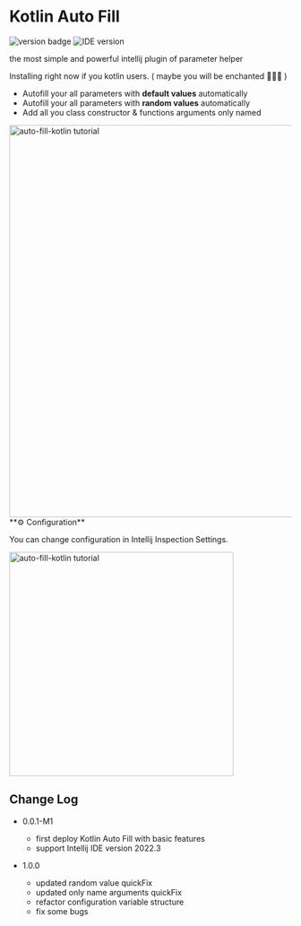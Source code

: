 # Kotlin Auto Fill
![version badge](https://img.shields.io/badge/version-1.0.0-informational)
![IDE version](https://img.shields.io/badge/Support%20IDE%20Version%20on-2022.3-green)

<!-- Plugin description start -->
the most simple and powerful intellij plugin of parameter helper

Installing right now if you kotlin users. ( maybe you will be enchanted 🧙🏽‍♂️ )

- Autofill your all parameters with **default values** automatically
- Autofill your all parameters with **random values** automatically
- Add all you class constructor  & functions arguments only named  


<a target="_blank" href=https://user-images.githubusercontent.com/38849685/207317959-eb2f5d4d-7bdc-4560-bfdb-5763236d9b9c.gif>
<img width="700" src="https://user-images.githubusercontent.com/38849685/207317959-eb2f5d4d-7bdc-4560-bfdb-5763236d9b9c.gif" alt="auto-fill-kotlin tutorial"/></a>
  

<br/>
 **⚙️ Configuration**   

You can change configuration in Intellij Inspection Settings.  

<a target="_blank" href="https://user-images.githubusercontent.com/38849685/207307931-a826bbed-39a9-4896-b703-d4297a3720c9.png">
 <img width="400" src="https://user-images.githubusercontent.com/38849685/207307931-a826bbed-39a9-4896-b703-d4297a3720c9.png" alt="auto-fill-kotlin tutorial">
</a>  

<!-- Plugin description end -->

## Change Log
- 0.0.1-M1
  - first deploy Kotlin Auto Fill with basic features
  - support Intellij IDE version 2022.3

- 1.0.0
  - updated random value quickFix
  - updated only name arguments quickFix
  - refactor configuration variable structure
  - fix some bugs
